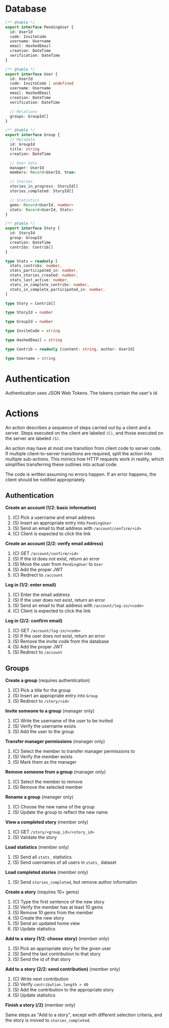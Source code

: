 # Database

```ts
/** @table */
export interface PendingUser {
  id: UserId
  code: InviteCode
  username: Username
  email: HashedEmail
  creation: DateTime
  verification: DateTime
}

/** @table */
export interface User {
  id: UserId
  code: InviteCode | undefined
  username: Username
  email: HashedEmail
  creation: DateTime
  verification: DateTime

  // Relations
  groups: GroupId[]
}

/** @table */
export interface Group {
  // Metadata
  id: GroupId
  title: string
  creation: DateTime

  // User data
  manager: UserId
  members: Record<UserId, true>

  // Stories
  stories_in_progress: StoryId[]
  stories_completed: StoryId[]

  // Statistics
  gems: Record<UserId, number>
  stats: Record<UserId, Stats>
}

/** @table */
export interface Story {
  id: StoryId
  group: GroupId
  creation: DateTime
  contribs: Contrib[]
}

type Stats = readonly [
  stats_contribs: number,
  stats_participated_in: number,
  stats_stories_created: number,
  stats_last_active: number,
  stats_in_complete_contribs: number,
  stats_in_complete_participated_in: number,
]

type Story = Contrib[]

type StoryId = number

type GroupId = number

type InviteCode = string

type HashedEmail = string

type Contrib = readonly [content: string, author: UserId]

type Username = string
```

# Authentication

Authentication uses JSON Web Tokens. The tokens contain the user's id.

# Actions

An action describes a sequence of steps carried out by a client and a server.
Steps executed on the client are labeled `(C)`, and those executed on the server
are labeled `(S)`.

An action may have at most one transition from client code to server code. If
multiple client-to-server transitions are required, split the action into
multiple sub-actions. This mimics how HTTP requests work in reality, which
simplifies transferring these outlines into actual code.

The code is written assuming no errors happen. If an error happens, the client
should be notified appropriately.

## Authentication

**Create an account (1/2: basic information)**

1. (C) Pick a username and email address
2. (S) Insert an appropriate entry into `PendingUser`
3. (S) Send an email to that address with `/account/confirm/<id>`
4. (C) Client is expected to click the link

**Create an account (2/2: verify email address)**

1. (C) GET `/account/confirm/<id>`
2. (S) If the id does not exist, return an error
3. (S) Move the user from `PendingUser` to `User`
4. (S) Add the proper JWT
5. (C) Redirect to `/account`

**Log in (1/2: enter email)**

1. (C) Enter the email address
2. (S) If the user does not exist, return an error
3. (S) Send an email to that address with `/account/log-in/<code>`
4. (C) Client is expected to click the link

**Log in (2/2: confirm email)**

1. (C) GET `/account/log-in/<code>`
2. (S) If the user does not exist, return an error
3. (S) Remove the invite code from the database
4. (S) Add the proper JWT
5. (S) Redirect to `/account`

## Groups

**Create a group** (requires authentication)

1. (C) Pick a title for the group
2. (S) Insert an appropriate entry into `Group`
3. (S) Redirect to `/story/<id>`

**Invite someone to a group** (manager only)

1. (C) Write the username of the user to be invited
2. (S) Verify the username exists
3. (S) Add the user to the group

**Transfer manager permissions** (manager only)

1. (C) Select the member to transfer manager permissions to
2. (S) Verify the member exists
3. (S) Mark them as the manager

**Remove someone from a group** (manager only)

1. (C) Select the member to remove
2. (S) Remove the selected member

**Rename a group** (manager only)

1. (C) Choose the new name of the group
2. (S) Update the group to reflect the new name

**View a completed story** (member only)

1. (C) GET `/story/<group_id>/<story_id>`
2. (S) Validate the story

**Load statistics** (member only)

1. (S) Send all `stats_` statistics
2. (S) Send usernames of all users in `stats_` dataset

**Load completed stories** (member only)

1. (S) Send `stories_completed`, but remove author information

**Create a story** (requires 10+ gems)

1. (C) Type the first sentence of the new story
2. (S) Verify the member has at least 10 gems
3. (S) Remove 10 gems from the member
4. (S) Create the new story
5. (S) Send an updated home view
6. (S) Update statistics

**Add to a story (1/2: choose story)** (member only)

1. (S) Pick an appropriate story for the given user
2. (S) Send the last contribution to that story
3. (S) Send the id of that story

**Add to a story (2/2: send contribution)** (member only)

1. (C) Write next contribution
2. (S) Verify `contribution.length > 40`
3. (S) Add the contribution to the appropriate story
4. (S) Update statistics

**Finish a story (/2)** (member only)

Same steps as "Add to a story", except with different selection criteria, and
the story is moved to `stories_completed`.
